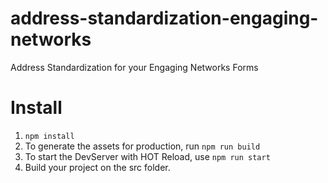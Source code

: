 # address-standardization-engaging-networks

Address Standardization for your Engaging Networks Forms

# Install

1. `npm install`
2. To generate the assets for production, run `npm run build`
3. To start the DevServer with HOT Reload, use `npm run start`
4. Build your project on the src folder.

